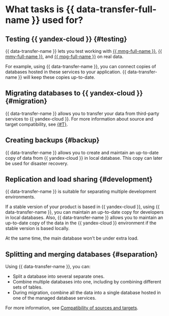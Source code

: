 # What tasks is {{ data-transfer-full-name }} used for?

## Testing {{ yandex-cloud }} {#testing}

{{ data-transfer-name }} lets you test working with [{{ mmg-full-name }}](../../managed-mongodb/), [{{ mmy-full-name }}](../../managed-mysql/), and [{{ mpg-full-name }}](../../managed-postgresql/) on real data.

For example, using {{ data-transfer-name }}, you can connect copies of databases hosted in these services to your application. {{ data-transfer-name }} will keep these copies up-to-date.

## Migrating databases to {{ yandex-cloud }} {#migration}

{{ data-transfer-name }} allows you to transfer your data from third-party services to {{ yandex-cloud }}. For more information about source and target compatibility, see [{#T}](./index.md#connectivity-matrix).

## Creating backups {#backup}

{{ data-transfer-name }} allows you to create and maintain an up-to-date copy of data from {{ yandex-cloud }} in local database. This copy can later be used for disaster recovery.

## Replication and load sharing {#development}

{{ data-transfer-name }} is suitable for separating multiple development environments.

If a stable version of your product is based in {{ yandex-cloud }}, using {{ data-transfer-name }}, you can maintain an up-to-date copy for developers in local databases. Also, {{ data-transfer-name }} allows you to maintain an up-to-date copy of the data in the {{ yandex-cloud }} environment if the stable version is based locally.

At the same time, the main database won't be under extra load.

## Splitting and merging databases {#separation}

Using {{ data-transfer-name }}, you can:

* Split a database into several separate ones.
* Combine multiple databases into one, including by combining different sets of tables.
* During migration, combine all the data into a single database hosted in one of the managed database services.

For more information, see [Compatibility of sources and targets](./index.md#connectivity-matrix).
